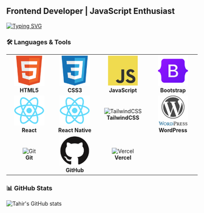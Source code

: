 ## Frontend Developer | JavaScript Enthusiast

[![Typing SVG](https://readme-typing-svg.herokuapp.com?font=&size=35&duration=5003&pause=1000&color=D10202&width=435&lines=Tahir+Zayd)](https://git.io/typing-svg)

### 🛠️ Languages & Tools
<table align="center">
  <tr>
    <td align="center" width="140">
      <img src="https://raw.githubusercontent.com/devicons/devicon/master/icons/html5/html5-original.svg" width="80" height="80" alt="HTML5"/>
      <br><b>HTML5</b>
    </td>
    <td align="center" width="140">
      <img src="https://raw.githubusercontent.com/devicons/devicon/master/icons/css3/css3-original.svg" width="80" height="80" alt="CSS3"/>
      <br><b>CSS3</b>
    </td>
    <td align="center" width="140">
      <img src="https://raw.githubusercontent.com/devicons/devicon/master/icons/javascript/javascript-original.svg" width="80" height="80" alt="JavaScript"/>
      <br><b>JavaScript</b>
    </td>
    <td align="center" width="140">
      <img src="https://raw.githubusercontent.com/devicons/devicon/master/icons/bootstrap/bootstrap-original.svg" width="80" height="80" alt="Bootstrap"/>
      <br><b>Bootstrap</b>
    </td>
  </tr>
  <tr>
    <td align="center" width="140">
      <img src="https://raw.githubusercontent.com/devicons/devicon/master/icons/react/react-original.svg" width="80" height="80" alt="React"/>
      <br><b>React</b>
    </td>
    <td align="center" width="140">
      <img src="https://raw.githubusercontent.com/devicons/devicon/master/icons/react/react-original.svg" width="80" height="80" alt="React Native"/>
      <br><b>React Native</b>
    </td>
    <td align="center" width="140">
      <img src="https://www.vectorlogo.zone/logos/tailwindcss/tailwindcss-icon.svg" width="80" height="80" alt="TailwindCSS"/>
      <br><b>TailwindCSS</b>
    </td>
    <td align="center" width="140">
      <img src="https://raw.githubusercontent.com/devicons/devicon/master/icons/wordpress/wordpress-original.svg" width="80" height="80" alt="WordPress"/>
      <br><b>WordPress</b>
    </td>
  </tr>
  <tr>
    <td align="center" width="140">
      <img src="https://www.vectorlogo.zone/logos/git-scm/git-scm-icon.svg" width="80" height="80" alt="Git"/>
      <br><b>Git</b>
    </td>
    <td align="center" width="140">
      <img src="https://raw.githubusercontent.com/devicons/devicon/master/icons/github/github-original.svg" width="80" height="80" alt="GitHub"/>
      <br><b>GitHub</b>
    </td>
    <td align="center" width="140">
      <img src="https://www.svgrepo.com/show/327408/logo-vercel.svg" width="80" height="80" alt="Vercel"/>
      <br><b>Vercel</b>
    </td>
    <td align="center" width="140">
      <!-- Empty cell for spacing or future skill -->
    </td>
  </tr>
</table>

### 📊 GitHub Stats
![Tahir's GitHub stats](https://github-readme-stats.vercel.app/api?username=YourUserName&show_icons=true&theme=radical)

